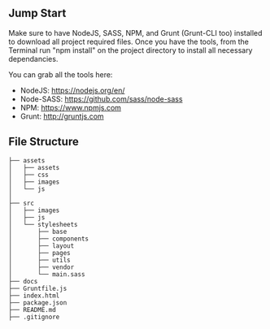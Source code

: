 ## Jump Start

Make sure to have NodeJS, SASS, NPM, and Grunt (Grunt-CLI too) installed to download all project required files. Once you have the tools, from the Terminal run "npm install" on the project directory to install all necessary dependancies.

You can grab all the tools here: 
* NodeJS: https://nodejs.org/en/
* Node-SASS: https://github.com/sass/node-sass
* NPM: https://www.npmjs.com
* Grunt: http://gruntjs.com

## File Structure
````
├── assets
│   ├── assets
│   ├── css
│   ├── images
│   └── js
│
├── src
│	├── images
│   ├── js
│   └── stylesheets
│       ├── base
│       ├── components
│       ├── layout
│       ├── pages
│       ├── utils
│       ├── vendor
│       └── main.sass
├── docs
├── Gruntfile.js
├── index.html
├── package.json
├── README.md
├── .gitignore
````